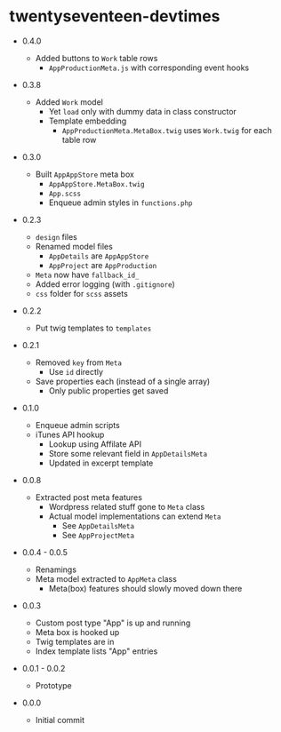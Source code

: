 # twentyseventeen-devtimes

* 0.4.0

    + Added buttons to `Work` table rows
        + `AppProductionMeta.js` with corresponding event hooks

* 0.3.8

    + Added `Work` model
        + Yet `load` only with dummy data in class constructor
        + Template embedding
            + `AppProductionMeta.MetaBox.twig` uses `Work.twig` for each table row    

* 0.3.0

    + Built `AppAppStore` meta box
        + `AppAppStore.MetaBox.twig`
        + `App.scss`
        + Enqueue admin styles in `functions.php`

* 0.2.3

    + `design` files
    + Renamed model files
        + `AppDetails` are `AppAppStore`
        + `AppProject` are `AppProduction`
    + `Meta` now have `fallback_id_`
    + Added error logging (with `.gitignore`)
    + `css` folder for `scss` assets

* 0.2.2

    + Put twig templates to `templates`
    
* 0.2.1

    + Removed `key` from `Meta`  
        + Use `id` directly
    + Save properties each (instead of a single array)
        + Only public properties get saved 

* 0.1.0

    + Enqueue admin scripts 
    + iTunes API hookup
        + Lookup using Affilate API
        + Store some relevant field in `AppDetailsMeta`
        + Updated in excerpt template

* 0.0.8

    + Extracted post meta features
        + Wordpress related stuff gone to `Meta` class
        + Actual model implementations can extend `Meta`
            + See `AppDetailsMeta`
            + See `AppProjectMeta`            

* 0.0.4 - 0.0.5

    + Renamings
    + Meta model extracted to `AppMeta` class
        + Meta(box) features should slowly moved down there

* 0.0.3

    + Custom post type "App" is up and running
    + Meta box is hooked up
    + Twig templates are in
    + Index template lists "App" entries

* 0.0.1 - 0.0.2

    + Prototype

* 0.0.0

    + Initial commit